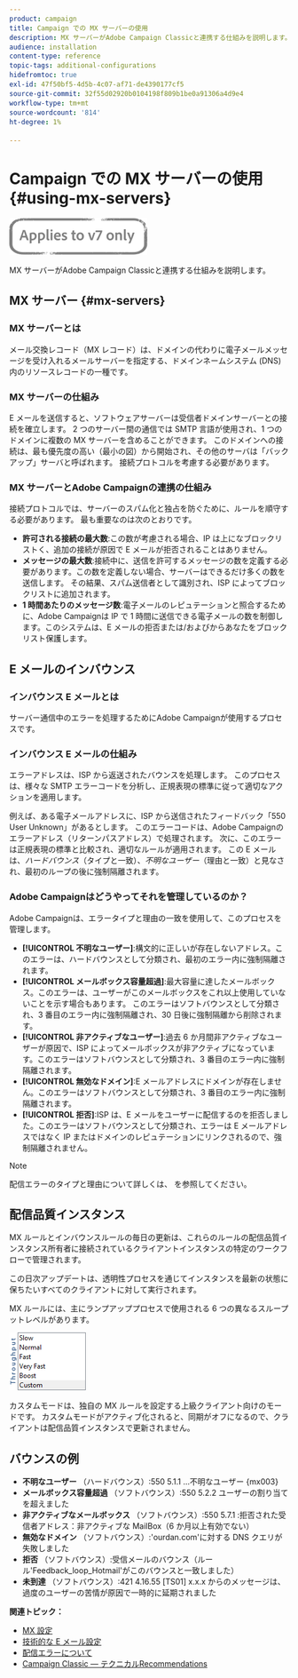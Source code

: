 ```yaml
---
product: campaign
title: Campaign での MX サーバーの使用
description: MX サーバーがAdobe Campaign Classicと連携する仕組みを説明します。
audience: installation
content-type: reference
topic-tags: additional-configurations
hidefromtoc: true
exl-id: 47f50bf5-4d5b-4c07-af71-de4390177cf5
source-git-commit: 32f55d02920b0104198f809b1be0a91306a4d9e4
workflow-type: tm+mt
source-wordcount: '814'
ht-degree: 1%

---
```


# Campaign での MX サーバーの使用 {#using-mx-servers}

![](../../assets/v7-only.svg)

MX サーバーがAdobe Campaign Classicと連携する仕組みを説明します。

## MX サーバー {#mx-servers}

### MX サーバーとは

メール交換レコード（MX レコード）は、ドメインの代わりに電子メールメッセージを受け入れるメールサーバーを指定する、ドメインネームシステム (DNS) 内のリソースレコードの一種です。

### MX サーバーの仕組み

E メールを送信すると、ソフトウェアサーバーは受信者ドメインサーバーとの接続を確立します。 2 つのサーバー間の通信では SMTP 言語が使用され、1 つのドメインに複数の MX サーバーを含めることができます。 このドメインへの接続は、最も優先度の高い（最小の図）から開始され、その他のサーバは「バックアップ」サーバと呼ばれます。 接続プロトコルを考慮する必要があります。

### MX サーバーとAdobe Campaignの連携の仕組み

接続プロトコルでは、サーバーのスパム化と独占を防ぐために、ルールを順守する必要があります。 最も重要なのは次のとおりです。

* **許可される接続の最大数**:この数が考慮される場合、IP は上になブロックリストく、追加の接続が原因で E メールが拒否されることはありません。
* **メッセージの最大数**:接続中に、送信を許可するメッセージの数を定義する必要があります。この数を定義しない場合、サーバーはできるだけ多くの数を送信します。 その結果、スパム送信者として識別され、ISP によってブロックリストに追加されます。
* **1 時間あたりのメッセージ数**:電子メールのレピュテーションと照合するために、Adobe Campaignは IP で 1 時間に送信できる電子メールの数を制御します。このシステムは、E メールの拒否または/およびからあなたをブロックリスト保護します。

## E メールのインバウンス

### インバウンス E メールとは

サーバー通信中のエラーを処理するためにAdobe Campaignが使用するプロセスです。

### インバウンス E メールの仕組み

エラーアドレスは、ISP から返送されたバウンスを処理します。 このプロセスは、様々な SMTP エラーコードを分析し、正規表現の標準に従って適切なアクションを適用します。

例えば、ある電子メールアドレスに、ISP から送信されたフィードバック「550 User Unknown」があるとします。 このエラーコードは、Adobe Campaignのエラーアドレス（リターンパスアドレス）で処理されます。 次に、このエラーは正規表現の標準と比較され、適切なルールが適用されます。 この E メールは、*ハードバウンス*（タイプと一致）、*不明なユーザー*（理由と一致）と見なされ、最初のループの後に強制隔離されます。

### Adobe Campaignはどうやってそれを管理しているのか？

Adobe Campaignは、エラータイプと理由の一致を使用して、このプロセスを管理します。

* **[!UICONTROL 不明なユーザー]**:構文的に正しいが存在しないアドレス。このエラーは、ハードバウンスとして分類され、最初のエラー内に強制隔離されます。
* **[!UICONTROL メールボックス容量超過]**:最大容量に達したメールボックス。このエラーは、ユーザーがこのメールボックスをこれ以上使用していないことを示す場合もあります。 このエラーはソフトバウンスとして分類され、3 番目のエラー内に強制隔離され、30 日後に強制隔離から削除されます。
* **[!UICONTROL 非アクティブなユーザー]**:過去 6 か月間非アクティブなユーザーが原因で、ISP によってメールボックスが非アクティブになっています。このエラーはソフトバウンスとして分類され、3 番目のエラー内に強制隔離されます。
* **[!UICONTROL 無効なドメイン]**:E メールアドレスにドメインが存在しません。このエラーはソフトバウンスとして分類され、3 番目のエラー内に強制隔離されます。
* **[!UICONTROL 拒否]**:ISP は、E メールをユーザーに配信するのを拒否しました。このエラーはソフトバウンスとして分類され、エラーは E メールアドレスではなく IP またはドメインのレピュテーションにリンクされるので、強制隔離されません。

>[!NOTE]
>
>配信エラーのタイプと理由について詳しくは、[](../../delivery/using/understanding-delivery-failures.md#delivery-failure-types-and-reasons) を参照してください。

## 配信品質インスタンス

MX ルールとインバウンスルールの毎日の更新は、これらのルールの配信品質インスタンス所有者に接続されているクライアントインスタンスの特定のワークフローで管理されます。

この日次アップデートは、透明性プロセスを通じてインスタンスを最新の状態に保ちたいすべてのクライアントに対して実行されます。

MX ルールには、主にランプアッププロセスで使用される 6 つの異なるスループットレベルがあります。

![](assets/mx-rules-throughput.png)

カスタムモードは、独自の MX ルールを設定する上級クライアント向けのモードです。 カスタムモードがアクティブ化されると、同期がオフになるので、クライアントは配信品質インスタンスで更新されません。

## バウンスの例

* **不明なユーザー** （ハードバウンス）:550 5.1.1 ...不明なユーザー {mx003}
* **メールボックス容量超過** （ソフトバウンス）:550 5.2.2 ユーザーの割り当てを超えました
* **非アクティブなメールボックス** （ソフトバウンス）:550 5.7.1 :拒否された受信者アドレス：非アクティブな MailBox（6 か月以上有効でない）
* **無効なドメイン** （ソフトバウンス）:&#39;ourdan.com&#39;に対する DNS クエリが失敗しました
* **拒否** （ソフトバウンス）:受信メールのバウンス（ルール&#39;Feedback_loop_Hotmail&#39;がこのバウンスと一致しました）
* **未到達** （ソフトバウンス）:421 4.16.55  [TS01]  x.x.x からのメッセージは、過度のユーザーの苦情が原因で一時的に延期されました

**関連トピック：**
* [MX 設定](../../installation/using/email-deliverability.md#mx-configuration)
* [技術的な E メール設定](../../installation/using/email-deliverability.md)
* [配信エラーについて](../../delivery/using/understanding-delivery-failures.md)
* [Campaign Classic — テクニカルRecommendations](https://experienceleague.adobe.com/docs/deliverability-learn/deliverability-best-practice-guide/additional-resources/campaign/acc-technical-recommendations.html)

